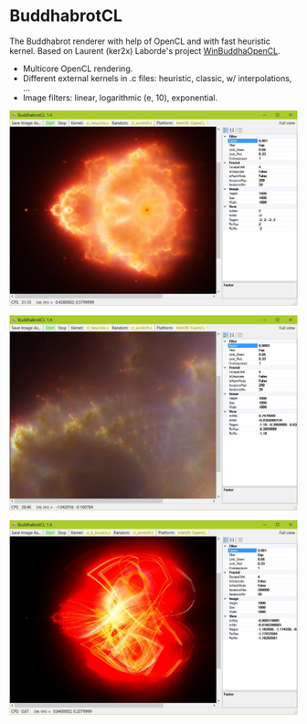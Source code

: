# BuddhabrotCL

The Buddhabrot renderer with help of OpenCL and with fast heuristic kernel. Based on Laurent (ker2x) Laborde's project [WinBuddhaOpenCL](https://github.com/ker2x/WinBuddhaOpenCL).

- Multicore OpenCL rendering.
- Different external kernels in .c files: heuristic, classic, w/ interpolations, ...
- Image filters: linear, logarithmic (e, 10), exponential.


![Buddhabrot](/doc/003.jpg)

![Zoom to region](/doc/002.jpg)

![Bicubic interpolation](/doc/001.jpg)
